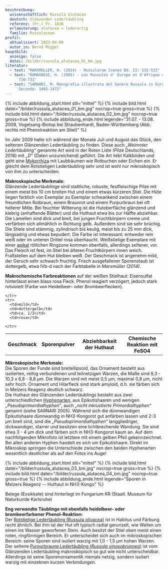 ```yaml
---
beschreibung:
  wissenschaftlich: Russula alutacea
  deutsch: Glänzender Ledertäubling
  referenz: (Fr.) Fr. 1838
  erlaeuterung: alutacea = lederartig
  familie: Russulaceae
profil:
  aktualisiert: 2023-04-09
  autor_in: Bernd Miggel
hauptbild:
  anzeige: false
  datei: /bilder/russula_alutacea_01_bm.jpg
literatur:
  - text: "MARXMÜLLER, H. (2014) - Russularum Icones Bd. II: 532-533"
  - text: "ROMAGNESI, H. (1985) - Les Russules d' Europe et d'Afrique du Nord:
      730-731"
  - text: "SARNARI, M. Monografia illustrata del Genere Russula in Europa, Tomo
      Secondo: 1465-1472"
---
```

{% include abbildung_start.html stil="mittel" %}
{% include bild.html datei="/bilder/russula_alutacea_01_bm.jpg" nocrop=true gross=true %}
{% include bild.html datei="/bilder/russula_alutacea_02_bm.jpg" nocrop=true gross=true %}
{% include abbildung_ende.html legende="31.07. - 13.08. 2009, Vogelsang-Biotop bei Straubenhardt, Baden-Württemberg (Abb. rechts mit Phenolreaktion am Stiel)" %}

Im Jahr 2009 hatte ich während der Monate Juli und August das Glück, den seltenen Glänzenden Ledertäubling zu finden. Diese auch *„Weinroter Ledertäubling“* genannte Art wird in der Roten Liste (Pilze Deutschlands, 2016) mit *„D“* (Daten unzureichend) geführt. Die Art liebt Kalkböden und geht eine [Mykorrhiza](Mykorrhiza "Glossar") mit Laubbäumen wie Rotbuchen oder Eichen ein. Er gleicht dem Rotstieligen Ledertäubling sehr und ist wohl nur mikroskopisch von ihm zu unterscheiden.

**Makroskopische Merkmale:**\
Glänzende Ledertäublinge sind stattliche, robuste, festfleischige Pilze mit einem meist bis 10 cm breiten Hut und einem etwas kürzeren Stiel. Die Hüte liegen farblich von Exemplar zu Exemplar schwankend zwischen einem freundlichen Rotbraun, einem Braunrot und einem Purpurbraun bei oft hellerer Mitte. Bei feuchter Witterung ist die Hutoberfläche glänzend und klebrig (anhaftende Blätter) und die Huthaut etwa bis zur Hälfte abziehbar. Die Lamellen sind dick und breit, bei jungen Fruchtkörpern creme und verfärben sich allmählich in Richtung gelb. Außerdem sind sie sehr brüchig.\
Die Stiele sind stämmig, zylindrisch bis keulig, meist bis zu 25 mm dick, längsadrig und etwas bepudert. Die Farbe ist interessant: entweder rein weiß oder im unteren Drittel rosa überhaucht. Weißstielige Exemplare mit einer [apikal](apikal "Glossar") rötlichen Ringzone kommen ebenfalls, allerdings seltener, vor. Das Fleisch ist fest, im Stiel bei älteren Fruchtkörpern innen weich. Fraßstellen auf dem Hut bleiben weiß. Der Geschmack ist angenehm mild, der Geruch sehr schwach fruchtig. Frisch ausgefallener Sporenstaub ist dottergelb, etwa IVb-d nach der Farbtabelle in *Marxmüller (2014)*.

**Makrochemische Farbreaktionen** auf der weißen Stielhaut: Eisensulfat hinterlässt einen blass rosa Fleck. Phenol reagiert verzögert, jedoch stark rotviolett (Farbe von Heidelbeer- oder Brombeerflecken).

<div class="table-responsive">
  <table class="table taeubling">
    <tr>
      <th rowspan="2">Geschmack</th>
      <th rowspan="2">Sporenpulver</th>
      <th rowspan="2">Abziehbarkeit der Huthaut</th>
      <th colspan="3" class="text-center">Chemische Reaktion mit FeSO4</th>
    </tr>
    <tr>
      
      
    </tr>
    <tr>
      <td>mild</td>
      <td>dottergelb</td>
      <td>ca. 1/2</td>
      <td>rosa</td>
       
    </tr>
  </table>
</div>

**Mikroskopische Merkmale:**\
Die Sporen der Funde sind breitellipsoid, das Ornament besteht aus isolierten, reihig verbundenen und teilnetzigen Warzen, die Maße sind 8,3 - 10,3 x 6,8 - 8,8 µm. Die Warzen sind mit meist 0,5 µm, maximal 0,8 µm, nicht sehr hoch. Ornament und Hilarfleck sind stark amyloid, d.h. sie färben sich in Melzers Reagenz deutlich schwarz.\
Die Huthaut des Glänzenden Ledertäublings besteht aus zwei unterschiedlichen [Hyphenarten](<Hyphen "Glossar">), aus Epikutishaaren und wenigen  *„Pseudoprimordialhyphen“*, auch *„nicht inkrustierte Primordialhyphen“* genannt (siehe SARNARI 2005). Während sich die dünnwandigen Epikutishaare dünnwandig in NH3-Kongorot gut anfärben lassen und 2-3 µm breit sind, sind die *„Pseudoprimordialhyphen“* langgliedriger, dickwandiger, starrer und besitzen eine lichtbrechende Wandung. Sie sind etwa 3 - 4 µm dick und färben sich in NH3-Kongorot kaum an. Auf dem nachfolgenden Mikrofoto ist letztere mit einem gelben Pfeil gekennzeichnet. Bei allen anderen Hyphen handelt es sich um Epikutishaare. Direkt im Mikroskop springen die Unterschiede zwischen den beiden Hyphenarten wesentlich deutlicher als auf den Fotos ins Auge!

{% include abbildung_start.html stil="mittel" %}
{% include bild.html datei="/bilder/russula_alutacea_03_bm.jpg" nocrop=true gross=true %}
{% include bild.html datei="/bilder/russula_alutacea_04_bm.jpg" nocrop=true gross=true %}
{% include abbildung_ende.html legende="Sporen in Melzers Reagenz -- Huthaut in NH3-Kongo" %}

Belege (Exsikkate) sind hinterlegt im Fungarium KR (Staatl. Museum für Naturkunde Karlsruhe)

**Eng verwandte Täublinge mit ebenfalls heidelbeer- oder brombeerfarbener Phenol-Reaktion:**\
Der [Rotstielige Ledertäubling (Russula olivacea)](/pilze/russula-olivacea-rotstieliger-ledertäubling) ist in Habitus und Färbung recht ähnlich. Bei ihm ist der Hut oft typisch radial gerunzelt, wie Wellen um einen ins Wasser geworfenen Stein. Auch besitzt der Stiel oben meist einen roten, ringförmigen Bereich. Er unterscheidet sich auch im mikroskopischen Bereich: seine Sporen sind isoliert warzig mit 1,0 - 1,5 µm hohen Warzen.\
Der seltene [Purpurbraune Ledertäubling (*Russula vinosobrunnea*)](/pilze/russula-vinosobrunnea-purpurbrauner-ledertäubling) ist vom Glänzenden Ledertäubling makroskopisch so gut wie nicht unterscheidbar. Allerdings ist seine Sporenornamentik niemals netzig, sondern isoliert warzig mit einzeknen kurzen Verbindungen.